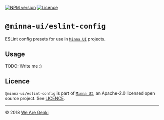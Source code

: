 <!-- markdownlint-disable first-line-h1 ol-prefix -->

[![NPM version](https://img.shields.io/npm/v/@minna-ui/eslint-config.svg)](https://www.npmjs.com/package/@minna-ui/eslint-config)
[![Licence](https://img.shields.io/npm/l/@minna-ui/eslint-config.svg)](https://github.com/WeAreGenki/minna-ui/blob/master/LICENCE)

# `@minna-ui/eslint-config`

ESLint config presets for use in [`Minna UI`](https://github.com/WeAreGenki/minna-ui) projects.

## Usage

TODO: Write me :)

## Licence

`@minna-ui/eslint-config` is part of [`Minna UI`](https://github.com/WeAreGenki/minna-ui), an Apache-2.0 licensed open source project. See [LICENCE](https://github.com/WeAreGenki/minna-ui/blob/master/LICENCE).

---

© 2018 [We Are Genki](https://wearegenki.com)
